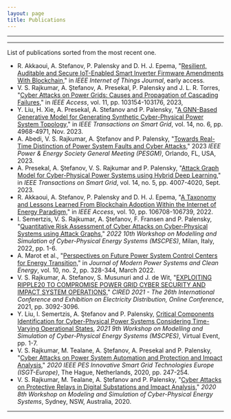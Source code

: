 ```yaml
---
layout: page
title: Publications
---
```


<hr>
<hr>
List of publications sorted from the most recent one.



* R. Akkaoui, A. Stefanov, P. Palensky and D. H. J. Epema, "[Resilient, Auditable and Secure IoT-Enabled Smart Inverter Firmware Amendments With Blockchain,](https://ieeexplore.ieee.org/abstract/document/10271255/)" in *IEEE Internet of Things Journal*, early access.
* V. S. Rajkumar, A. Ştefanov, A. Presekal, P. Palensky and J. L. R. Torres, "[Cyber Attacks on Power Grids: Causes and Propagation of Cascading Failures,](https://ieeexplore.ieee.org/abstract/document/10256104/)" in *IEEE Access*, vol. 11, pp. 103154-103176, 2023,
* Y. Liu, H. Xie, A. Presekal, A. Stefanov and P. Palensky, "[A GNN-Based Generative Model for Generating Synthetic Cyber-Physical Power System Topology,](https://ieeexplore.ieee.org/iel7/5165411/5446437/10214388.pdf)" in *IEEE Transactions on Smart Grid*, vol. 14, no. 6, pp. 4968-4971, Nov. 2023.
* A. Abedi, V. S. Rajkumar, A. Ştefanov and P. Palensky, "[Towards Real-Time Distinction of Power System Faults and Cyber Attacks,](https://ieeexplore.ieee.org/abstract/document/10253241/)" 2023 *IEEE Power & Energy Society General Meeting (PESGM)*, Orlando, FL, USA, 2023.
* A. Presekal, A. Ştefanov, V. S. Rajkumar and P. Palensky, "[Attack Graph Model for Cyber-Physical Power Systems using Hybrid Deep Learning,](https://ieeexplore.ieee.org/abstract/document/10017381)" in *IEEE Transactions on Smart Grid*, vol. 14, no. 5, pp. 4007-4020, Sept. 2023.
* R. Akkaoui, A. Stefanov, P. Palensky and D. H. J. Epema, "[A Taxonomy and Lessons Learned From Blockchain Adoption Within the Internet of Energy Paradigm,](https://ieeexplore.ieee.org/abstract/document/9911641)" in *IEEE Access*, vol. 10, pp. 106708-106739, 2022.
* I. Semertzis, V. S. Rajkumar, A. Ştefanov, F. Fransen and P. Palensky, "[Quantitative Risk Assessment of Cyber Attacks on Cyber-Physical Systems using Attack Graphs,](https://ieeexplore.ieee.org/abstract/document/9770140)" *2022 10th Workshop on Modelling and Simulation of Cyber-Physical Energy Systems (MSCPES)*, Milan, Italy, 2022, pp. 1-6.
* A. Marot et al., "[Perspectives on Future Power System Control Centers for Energy Transition,](https://ieeexplore.ieee.org/abstract/document/9744623)" in *Journal of Modern Power Systems and Clean Energy*, vol. 10, no. 2, pp. 328-344, March 2022.
* V. S. Rajkumar, A. Stefanov, S. Musunuri and J. de Wit, "[EXPLOITING RIPPLE20 TO COMPROMISE POWER GRID CYBER SECURITY AND IMPACT SYSTEM OPERATIONS,](https://ieeexplore.ieee.org/abstract/document/9692179)" *CIRED 2021 - The 26th International Conference and Exhibition on Electricity Distribution, Online Conference*, 2021, pp. 3092-3096.
* Y. Liu, I. Semertzis, A. Ştefanov and P. Palensky, [Critical Components Identification for Cyber-Physical Power Systems Considering Time-Varying Operational States](https://dl.acm.org/doi/abs/10.1145/3470481.3472702), *2021 9th Workshop on Modelling and Simulation of Cyber-Physical Energy Systems (MSCPES)*, Virtual Event, pp. 1-7.
* V. S. Rajkumar, M. Tealane, A. Ştefanov, A. Presekal and P. Palensky, "[Cyber Attacks on Power System Automation and Protection and Impact Analysis,](https://ieeexplore.ieee.org/abstract/document/9248840)" *2020 IEEE PES Innovative Smart Grid Technologies Europe (ISGT-Europe)*, The Hague, Netherlands, 2020, pp. 247-254.
* V. S. Rajkumar, M. Tealane, A. Ştefanov and P. Palensky, "[Cyber Attacks on Protective Relays in Digital Substations and Impact Analysis,](https://ieeexplore.ieee.org/abstract/document/9133698)" *2020 8th Workshop on Modeling and Simulation of Cyber-Physical Energy Systems*, Sydney, NSW, Australia, 2020.


<hr>



<!--
<div id="publicationlist"></div>

<script language="javascript">

  var purexml_SERG = "https://purexml-open.ewi.tudelft.nl/direct/tu/group/d40bac4b-3dd0-4427-aa5f-9331cae5d02e";
  var page_nr = location.search;

  var xhttp = new XMLHttpRequest();
  xhttp.onreadystatechange = function() {
    if (this.readyState == 4 && this.status == 200) {
      document.getElementById("publicationlist").innerHTML = this.responseText;
    }
  };
  xhttp.open("GET", purexml_SERG + page_nr, true);
  xhttp.send();
</script>
-->
